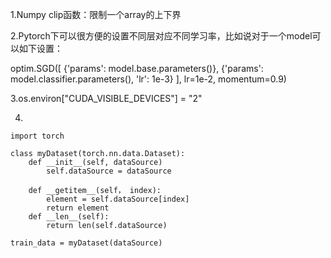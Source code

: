 1.Numpy clip函数：限制一个array的上下界

2.Pytorch下可以很方便的设置不同层对应不同学习率，比如说对于一个model可以如下设置：

optim.SGD([
                {'params': model.base.parameters()},
                {'params': model.classifier.parameters(), 'lr': 1e-3}
            ], lr=1e-2, momentum=0.9)

3.os.environ["CUDA_VISIBLE_DEVICES"] = "2"

4.

```
import torch

class myDataset(torch.nn.data.Dataset):
    def __init__(self, dataSource)
        self.dataSource = dataSource

    def __getitem__(self， index):
        element = self.dataSource[index]
        return element
    def __len__(self):
        return len(self.dataSource)

train_data = myDataset(dataSource)
```

